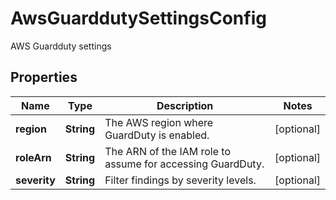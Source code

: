 

# AwsGuarddutySettingsConfig

AWS Guardduty settings

## Properties

| Name | Type | Description | Notes |
|------------ | ------------- | ------------- | -------------|
|**region** | **String** | The AWS region where GuardDuty is enabled. |  [optional] |
|**roleArn** | **String** | The ARN of the IAM role to assume for accessing GuardDuty. |  [optional] |
|**severity** | **String** | Filter findings by severity levels. |  [optional] |



